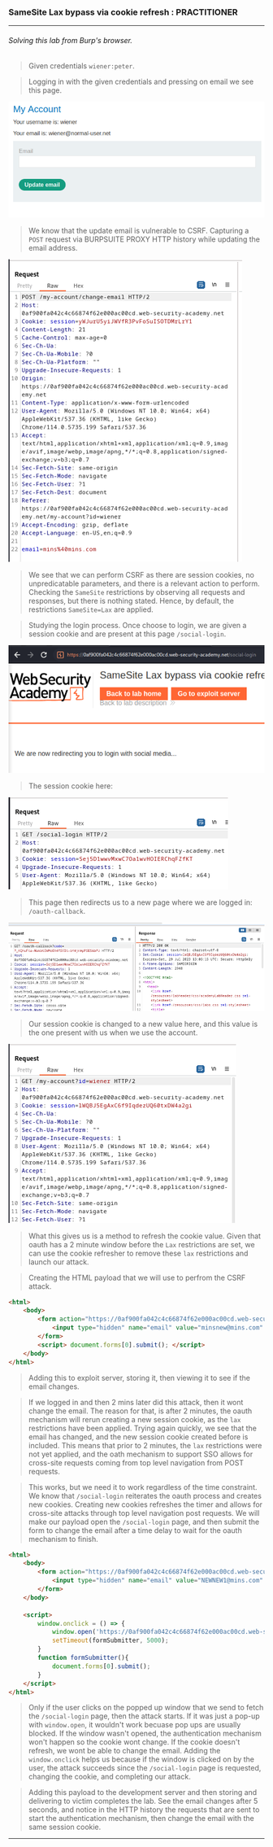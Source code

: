 
### SameSite Lax bypass via cookie refresh : PRACTITIONER

---

###### Solving this lab from Burp's browser.

> Given credentials `wiener:peter`.

> Logging in with the given credentials and pressing on email we see this page.

![](./screenshots/lab1-2.png)

> We know that the update email is vulnerable to CSRF.
> Capturing a `POST` request via BURPSUITE PROXY HTTP history while updating the email address.

![](./screenshots/lab10-1.png)

> We see that we can perform CSRF as there are session cookies, no unpredicatable parameters, and there is a relevant action to perform.
> Checking the `SameSite` restrictions by observing all requests and responses, but there is nothing stated.
> Hence, by default, the restrictions `SameSite=Lax` are applied.

> Studying the login process.
> Once choose to login, we are given a session cookie and are present at this page `/social-login`.

![](./screenshots/lab10-2.png)

> The session cookie here: 

![](./screenshots/lab10-4.png)

> This page then redirects us to a new page where we are logged in: `/oauth-callback`.

![](./screenshots/lab10-3.png)

> Our session cookie is changed to a new value here, and this value is the one present with us when we use the account.

![](./screenshots/lab10-5.png)

> What this gives us is a method to refresh the cookie value. Given that oauth has a 2 minute window before the `Lax` restrictions are set, we can use the cookie refresher to remove these `lax` restrictions and launch our attack.

> Creating the HTML payload that we will use to perfrom the CSRF attack.
```HTMl
<html> 
	<body> 
		<form action="https://0af900fa042c4c66874f62e000ac00cd.web-security-academy.net/my-account/change-email" method="POST"> 
			<input type="hidden" name="email" value="minsnew@mins.com" /> 
		</form> 
		<script> document.forms[0].submit(); </script> 
	</body> 
</html>
```
> Adding this to exploit server, storing it, then viewing it to see if the email changes.

> If we logged in and then 2 mins later did this attack, then it wont change the email.
> The reason for that, is after 2 minutes, the oauth mechanism will rerun creating a new session cookie, as the `lax` restrictions have been applied.
> Trying again quickly, we see that the email has changed, and the new session cookie created before is included.
> This means that prior to 2 minutes, the `lax` restrictions were not yet applied, and the oath mechanism to support SSO allows for cross-site requests coming from top level navigation from POST requests.

> This works, but we need it to work regardless of the time constraint.
> We know that `/social-login` reiterates the oauth process and creates new cookies.
> Creating new cookies refreshes the timer and allows for cross-site attacks through top level navigation post requests.
> We will make our payload open the `/social-login` page, and then submit the form to change the email after a time delay to wait for the oauth mechanism to finish.

```HTML
<html> 
	<body> 
		<form action="https://0af900fa042c4c66874f62e000ac00cd.web-security-academy.net/my-account/change-email" method="POST"> 
			<input type="hidden" name="email" value="NEWNEW1@mins.com" /> 
		</form> 
	</body> 
	
	<script>
		window.onclick = () => { 
			window.open('https://0af900fa042c4c66874f62e000ac00cd.web-security-academy.net/social-login'); 
			setTimeout(formSubmitter, 5000);
		}
		function formSubmitter(){
			document.forms[0].submit();
		}
	</script>
</html>
```
> Only if the user clicks on the popped up window that we send to fetch the `/social-login` page, then the attack starts.
> If it was just a pop-up with `window.open`, it wouldn't work becuase pop ups are usually blocked. If the window wasn't opened, the authentication mechanism won't happen so the cookie wont change.
> If the cookie doesn't refresh, we wont be able to change the email.
> Adding the `window.onclick` helps us because if the window is clicked on by the user, the attack succeeds since the `/social-login` page is requested, changing the cookie, and completing our attack.

> Adding this payload to the development server and then storing and delivering to victim completes the lab.
> See the email changes after 5 seconds, and notice in the HTTP history the requests that are sent to start the authentication mechanism, then change the email with the same session cookie.

---


